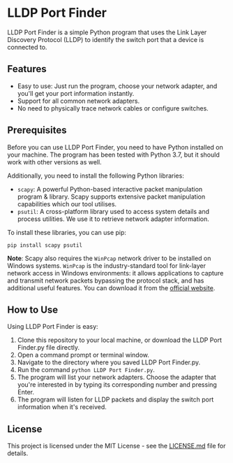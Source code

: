 # LLDP Port Finder

LLDP Port Finder is a simple Python program that uses the Link Layer Discovery Protocol (LLDP) to identify the switch port that a device is connected to.

## Features

- Easy to use: Just run the program, choose your network adapter, and you'll get your port information instantly.
- Support for all common network adapters.
- No need to physically trace network cables or configure switches.

## Prerequisites

Before you can use LLDP Port Finder, you need to have Python installed on your machine. The program has been tested with Python 3.7, but it should work with other versions as well.

Additionally, you need to install the following Python libraries:

- `scapy`: A powerful Python-based interactive packet manipulation program & library. Scapy supports extensive packet manipulation capabilities which our tool utilises.
- `psutil`: A cross-platform library used to access system details and process utilities. We use it to retrieve network adapter information.
  
To install these libraries, you can use pip:

```
pip install scapy psutil
```

**Note**: Scapy also requires the `WinPcap` network driver to be installed on Windows systems. `WinPcap` is the industry-standard tool for link-layer network access in Windows environments: it allows applications to capture and transmit network packets bypassing the protocol stack, and has additional useful features. You can download it from the [official website](https://www.winpcap.org/install/default.htm).

## How to Use

Using LLDP Port Finder is easy:

1. Clone this repository to your local machine, or download the LLDP Port Finder.py file directly.
2. Open a command prompt or terminal window.
3. Navigate to the directory where you saved LLDP Port Finder.py.
4. Run the command `python LLDP Port Finder.py`.
5. The program will list your network adapters. Choose the adapter that you're interested in by typing its corresponding number and pressing Enter.
6. The program will listen for LLDP packets and display the switch port information when it's received.

## License

This project is licensed under the MIT License - see the [LICENSE.md](LICENSE.md) file for details.
